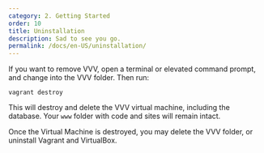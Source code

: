 ```yaml
---
category: 2. Getting Started
order: 10
title: Uninstallation
description: Sad to see you go.
permalink: /docs/en-US/uninstallation/
---
```


If you want to remove VVV, open a terminal or elevated command prompt, and change into the VVV folder. Then run:

```shell
vagrant destroy
```

This will destroy and delete the VVV virtual machine, including the database. Your `www` folder with code and sites will remain intact.

Once the Virtual Machine is destroyed, you may delete the VVV folder, or uninstall Vagrant and VirtualBox.
